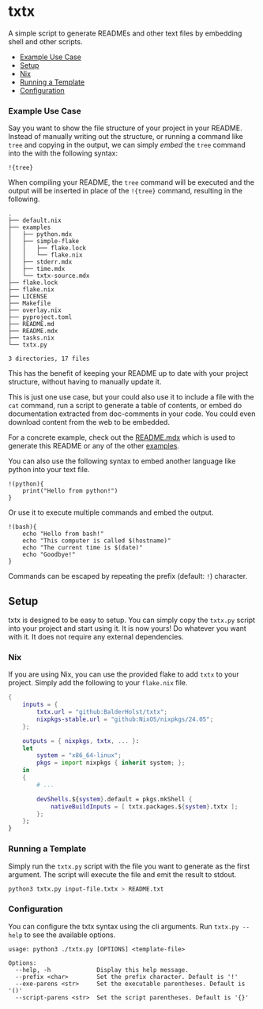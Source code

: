 # txtx
A simple script to generate READMEs and other text files by embedding shell and other scripts.

- [Example Use Case](#example-use-case)
- [Setup](#setup)
- [Nix](#nix)
- [Running a Template](#running-a-template)
- [Configuration](#configuration)

### Example Use Case
Say you want to show the file structure of your project in your README. Instead of manually writing out the structure, or running a command like `tree` and copying in the output, we can simply *embed* the `tree` command into the with the following syntax:
```
!{tree}
```

When compiling your README, the `tree` command will be executed and the output will be inserted in place of the `!{tree}` command, resulting in the following.

```
.
├── default.nix
├── examples
│   ├── python.mdx
│   ├── simple-flake
│   │   ├── flake.lock
│   │   └── flake.nix
│   ├── stderr.mdx
│   ├── time.mdx
│   └── txtx-source.mdx
├── flake.lock
├── flake.nix
├── LICENSE
├── Makefile
├── overlay.nix
├── pyproject.toml
├── README.md
├── README.mdx
├── tasks.nix
└── txtx.py

3 directories, 17 files
```

This has the benefit of keeping your README up to date with your project structure, without having to manually update it.

This is just one use case, but your could also use it to include a file with the `cat` command, run a script to generate a table of contents, or embed do documentation extracted from doc-comments in your code. You could even download content from the web to be embedded.

For a concrete example, check out the [README.mdx](./README.mdx) which is used to generate this README or any of the other [examples](./examples/).

You can also use the following syntax to embed another language like python into your text file.
```
!(python){
    print("Hello from python!")
}
```

Or use it to execute multiple commands and embed the output.

```
!(bash){
    echo "Hello from bash!"
    echo "This computer is called $(hostname)"
    echo "The current time is $(date)"
    echo "Goodbye!"
}
```

Commands can be escaped by repeating the prefix (default: `!`) character.

## Setup
txtx is designed to be easy to setup. You can simply copy the `txtx.py` script into your project and start using it. It is now yours! Do whatever you want with it. It does not require any external dependencies.

### Nix
If you are using Nix, you can use the provided flake to add `txtx` to your project. Simply add the following to your `flake.nix` file.
```nix
{
    inputs = {
        txtx.url = "github:BalderHolst/txtx";
        nixpkgs-stable.url = "github:NixOS/nixpkgs/24.05";
    };

    outputs = { nixpkgs, txtx, ... }:
    let
        system = "x86_64-linux";
        pkgs = import nixpkgs { inherit system; };
    in
    {
        # ...

        devShells.${system}.default = pkgs.mkShell {
            nativeBuildInputs = [ txtx.packages.${system}.txtx ];
        };
    };
}
```

### Running a Template
Simply run the `txtx.py` script with the file you want to generate as the first argument. The script will execute the file and emit the result to stdout.

```bash
python3 txtx.py input-file.txtx > README.txt
```

### Configuration
You can configure the txtx syntax using the cli arguments. Run `txtx.py --help` to see the available options.

```
usage: python3 ./txtx.py [OPTIONS] <template-file>

Options:
  --help, -h             Display this help message.
  --prefix <char>        Set the prefix character. Default is '!'
  --exe-parens <str>     Set the executable parentheses. Default is '()'
  --script-parens <str>  Set the script parentheses. Default is '{}'
```
